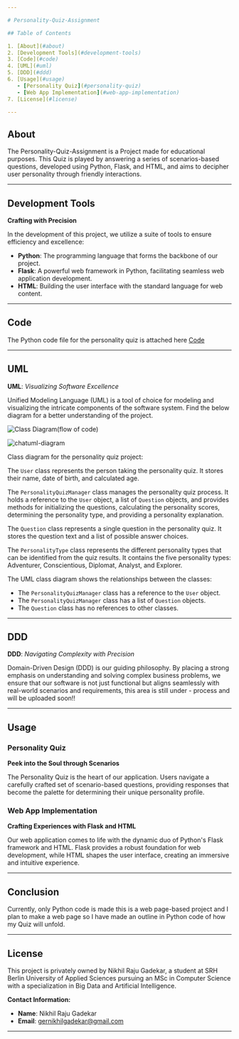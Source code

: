 ```yaml
---

# Personality-Quiz-Assignment

## Table of Contents

1. [About](#about)
2. [Development Tools](#development-tools)
3. [Code](#code)
4. [UML](#uml)
5. [DDD](#ddd)
6. [Usage](#usage)
   - [Personality Quiz](#personality-quiz)
   - [Web App Implementation](#web-app-implementation)
7. [License](#license)

---
```


## About

The Personality-Quiz-Assignment is a Project made for educational purposes. This Quiz is played by answering a series of scenarios-based questions, developed using Python, Flask, and HTML, and aims to decipher user personality through friendly interactions.

---

## Development Tools

**Crafting with Precision**

In the development of this project, we utilize a suite of tools to ensure efficiency and excellence:

- **Python**: The programming language that forms the backbone of our project.
- **Flask**: A powerful web framework in Python, facilitating seamless web application development.
- **HTML**: Building the user interface with the standard language for web content.

---

## Code

The Python code file for the personality quiz is attached here [Code](https://github.com/Nick9695/Personality-Quiz-Assignment/blob/main/project_outline_program_.py)


---

## UML

**UML**: *Visualizing Software Excellence*



Unified Modeling Language (UML) is a tool of choice for modeling and visualizing the intricate components of the software system. Find the below diagram for a better understanding of the project.


![Class Diagram(flow of code)](https://github.com/Nick9695/Personality-Quiz-Assignment/assets/148968130/8a63e836-d8e6-475d-b2d9-b35b52f6b7bc)



![chatuml-diagram](https://github.com/Nick9695/Personality-Quiz-Assignment/assets/148968130/72ef836d-7664-4c58-9932-6db220e35831)


Class diagram for the personality quiz project:

The `User` class represents the person taking the personality quiz. It stores their name, date of birth, and calculated age.

The `PersonalityQuizManager` class manages the personality quiz process. It holds a reference to the `User` object, a list of `Question` objects, and provides methods for initializing the questions, calculating the personality scores, determining the personality type, and providing a personality explanation.

The `Question` class represents a single question in the personality quiz. It stores the question text and a list of possible answer choices.

The `PersonalityType` class represents the different personality types that can be identified from the quiz results. It contains the five personality types: Adventurer, Conscientious, Diplomat, Analyst, and Explorer.

The UML class diagram shows the relationships between the classes:

* The `PersonalityQuizManager` class has a reference to the `User` object.
* The `PersonalityQuizManager` class has a list of `Question` objects.
* The `Question` class has no references to other classes.


---

## DDD

**DDD**: *Navigating Complexity with Precision*

Domain-Driven Design (DDD) is our guiding philosophy. By placing a strong emphasis on understanding and solving complex business problems, we ensure that our software is not just functional but aligns seamlessly with real-world scenarios and requirements, this area is still under - process and will be uploaded soon!!

---

## Usage

### Personality Quiz

**Peek into the Soul through Scenarios**

The Personality Quiz is the heart of our application. Users navigate a carefully crafted set of scenario-based questions, providing responses that become the palette for determining their unique personality profile.

### Web App Implementation

**Crafting Experiences with Flask and HTML**

Our web application comes to life with the dynamic duo of Python's Flask framework and HTML. Flask provides a robust foundation for web development, while HTML shapes the user interface, creating an immersive and intuitive experience.

---

## Conclusion 
Currently, only Python code is made this is a web page-based project and I plan to make a web page so I have made an outline in Python code of how my Quiz will unfold.

---

## License

This project is privately owned by Nikhil Raju Gadekar, a student at SRH Berlin University of Applied Sciences pursuing an MSc in Computer Science with a specialization in Big Data and Artificial Intelligence.

**Contact Information:**
- **Name**: Nikhil Raju Gadekar
- **Email**: gernikhilgadekar@gmail.com

---
